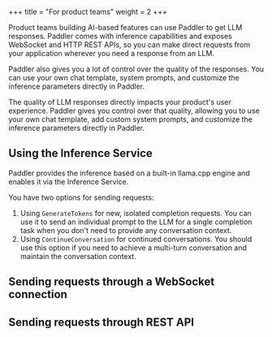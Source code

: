 +++
title = "For product teams"
weight = 2
+++

Product teams building AI-based features can use Paddler to get LLM responses. Paddler comes with inference capabilities and exposes WebSocket and HTTP REST APIs, so you can make direct requests from your application wherever you need a response from an LLM.

Paddler also gives you a lot of control over the quality of the responses. You can use your own chat template, system prompts, and customize the inference parameters directly in Paddler.

<div class="formatted-text__note">
    The quality of LLM responses directly impacts your product's user experience. Paddler gives you control over that quality, allowing you to use your own chat template, add custom system prompts, and customize the inference parameters directly in Paddler. 
</div>

## Using the Inference Service

Paddler provides the inference based on a built-in llama.cpp engine and enables it via the Inference Service. 

You have two options for sending requests:
1. Using `GenerateTokens` for new, isolated completion requests. You can use it to send an individual prompt to the LLM for a single completion task when you don't need to provide any conversation context.
2. Using `ContinueConversation` for continued conversations. You should use this option if you need to achieve a multi-turn conversation and maintain the conversation context.

## Sending requests through a WebSocket connection

## Sending requests through REST API
